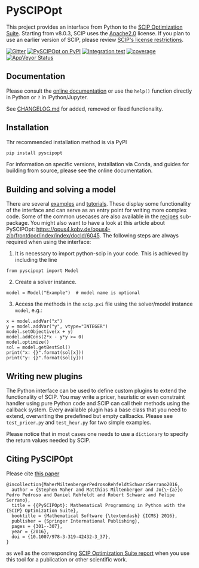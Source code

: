 PySCIPOpt
=========

This project provides an interface from Python to the [SCIP Optimization Suite](https://www.scipopt.org/). Starting from v8.0.3, SCIP uses the [Apache2.0](https://www.apache.org/licenses/LICENSE-2.0) license. If you plan to use an earlier version of SCIP, please review [SCIP's license restrictions](https://scipopt.org/index.php#license).

[![Gitter](https://badges.gitter.im/Join%20Chat.svg)](https://gitter.im/PySCIPOpt/Lobby)
[![PySCIPOpt on PyPI](https://img.shields.io/pypi/v/pyscipopt.svg)](https://pypi.python.org/pypi/pyscipopt)
[![Integration test](https://github.com/scipopt/PySCIPOpt/actions/workflows/integration-test.yml/badge.svg)](https://github.com/scipopt/PySCIPOpt/actions/workflows/integration-test.yml)
[![coverage](https://img.shields.io/codecov/c/github/scipopt/pyscipopt)](https://app.codecov.io/gh/scipopt/pyscipopt/)
[![AppVeyor Status](https://ci.appveyor.com/api/projects/status/fsa896vkl8be79j9/branch/master?svg=true)](https://ci.appveyor.com/project/mattmilten/pyscipopt/branch/master)


Documentation
-------------

Please consult the [online documentation](https://pyscipopt.readthedocs.io/en/latest/) or use the `help()` function directly in Python or `?` in IPython/Jupyter.

See [CHANGELOG.md](https://github.com/scipopt/PySCIPOpt/blob/master/CHANGELOG.md) for added, removed or fixed functionality.

Installation
------------

Thr recommended installation method is via PyPI
```bash
pip install pyscipopt
```

For information on specific versions, installation via Conda, and guides for building from source,
please see the online documentation.

Building and solving a model
----------------------------

There are several [examples](https://github.com/scipopt/PySCIPOpt/blob/master/examples/finished) and
[tutorials](https://github.com/scipopt/PySCIPOpt/blob/master/examples/tutorial). These display some functionality of the
interface and can serve as an entry point for writing more complex code. Some of the common usecases are also available in the [recipes](https://github.com/scipopt/PySCIPOpt/blob/master/src/pyscipopt/recipes) sub-package.
You might also want to have a look at this article about PySCIPOpt:
<https://opus4.kobv.de/opus4-zib/frontdoor/index/index/docId/6045>. The
following steps are always required when using the interface:

1)  It is necessary to import python-scip in your code. This is achieved
    by including the line

``` {.sourceCode .python}
from pyscipopt import Model
```

2)  Create a solver instance.

``` {.sourceCode .python}
model = Model("Example")  # model name is optional
```

3)  Access the methods in the `scip.pxi` file using the solver/model
    instance `model`, e.g.:

``` {.sourceCode .python}
x = model.addVar("x")
y = model.addVar("y", vtype="INTEGER")
model.setObjective(x + y)
model.addCons(2*x - y*y >= 0)
model.optimize()
sol = model.getBestSol()
print("x: {}".format(sol[x]))
print("y: {}".format(sol[y]))
```

Writing new plugins
-------------------

The Python interface can be used to define custom plugins to extend the
functionality of SCIP. You may write a pricer, heuristic or even
constraint handler using pure Python code and SCIP can call their
methods using the callback system. Every available plugin has a base
class that you need to extend, overwriting the predefined but empty
callbacks. Please see `test_pricer.py` and `test_heur.py` for two simple
examples.

Please notice that in most cases one needs to use a `dictionary` to
specify the return values needed by SCIP.

Citing PySCIPOpt
----------------

Please cite [this paper](https://opus4.kobv.de/opus4-zib/frontdoor/index/index/docId/6045)
```
@incollection{MaherMiltenbergerPedrosoRehfeldtSchwarzSerrano2016,
  author = {Stephen Maher and Matthias Miltenberger and Jo{\~{a}}o Pedro Pedroso and Daniel Rehfeldt and Robert Schwarz and Felipe Serrano},
  title = {{PySCIPOpt}: Mathematical Programming in Python with the {SCIP} Optimization Suite},
  booktitle = {Mathematical Software {\textendash} {ICMS} 2016},
  publisher = {Springer International Publishing},
  pages = {301--307},
  year = {2016},
  doi = {10.1007/978-3-319-42432-3_37},
}
```
as well as the corresponding [SCIP Optimization Suite report](https://scip.zib.de/index.php#cite) when you use this tool for a publication or other scientific work.

